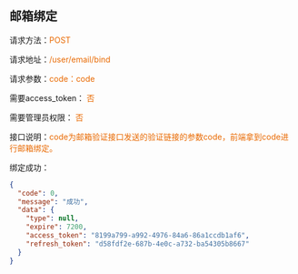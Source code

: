 ## 邮箱绑定

<p>请求方法：<span style="color:#e96900">POST</p>
<p>请求地址：<span style="color:#e96900">/user/email/bind</span></p>
<p>请求参数：<span style="color:#e96900">code：code</span></p>
<p>需要access_token： <span style="color:#e96900">否</span></p>
<p>需要管理员权限： <span style="color:#e96900">否</span></p>
<p>接口说明：<span style="color:#e96900">code为邮箱验证接口发送的验证链接的参数code，前端拿到code进行邮箱绑定。
</span></p>
<p></p>
绑定成功：

```json
{
  "code": 0,
  "message": "成功",
  "data": {
    "type": null,
    "expire": 7200,
    "access_token": "8199a799-a992-4976-84a6-86a1ccdb1af6",
    "refresh_token": "d58fdf2e-687b-4e0c-a732-ba54305b8667"
  }
}
```